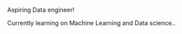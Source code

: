 Aspiring Data engineer!

Currently learning on Machine Learning and Data science..


<!---
Anujakhatri/Anujakhatri is a ✨ special ✨ repository because its `README.md` (this file) appears on your GitHub profile.
You can click the Preview link to take a look at your changes.
--->
